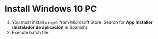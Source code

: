 # Install Windows 10 PC

1. You must install `winget` from Microsoft Store. Search for **App Installer** (**Instalador de aplicación** in Spanish).
2. Execute batch file.

